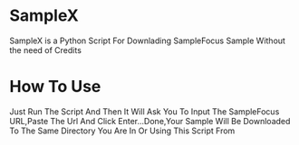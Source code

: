 # SampleX
SampleX is a Python Script For Downlading SampleFocus Sample Without the need of Credits
# How To Use
Just Run The Script And Then It Will Ask You To Input The SampleFocus URL,Paste The Url And Click Enter...Done,Your Sample Will Be Downloaded To The Same Directory You Are In Or Using This Script From
